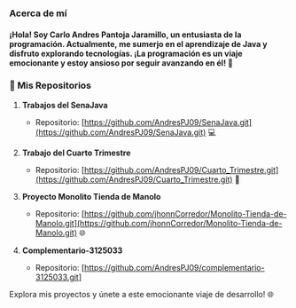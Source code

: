 ### Acerca de mí

#### ¡Hola! Soy Carlo Andres Pantoja Jaramillo, un entusiasta de la programación. Actualmente, me sumerjo en el aprendizaje de Java y disfruto explorando tecnologías. ¡La programación es un viaje emocionante y estoy ansioso por seguir avanzando en él! 🚀

### 📁 Mis Repositorios

1. **Trabajos del SenaJava**
   - Repositorio: [https://github.com/AndresPJ09/SenaJava.git](https://github.com/AndresPJ09/SenaJava.git) 💻

2. **Trabajo del Cuarto Trimestre**
   - Repositorio: [https://github.com/AndresPJ09/Cuarto_Trimestre.git](https://github.com/AndresPJ09/Cuarto_Trimestre.git) 🚀

3. **Proyecto Monolito Tienda de Manolo**
   - Repositorio: [https://github.com/jhonnCorredor/Monolito-Tienda-de-Manolo.git](https://github.com/jhonnCorredor/Monolito-Tienda-de-Manolo.git) 🌐
  
4.  **Complementario-3125033**
    - Repositorio:
   [https://github.com/AndresPJ09/complementario-3125033.git]

   Explora mis proyectos y únete a este emocionante viaje de desarrollo! 🌐
